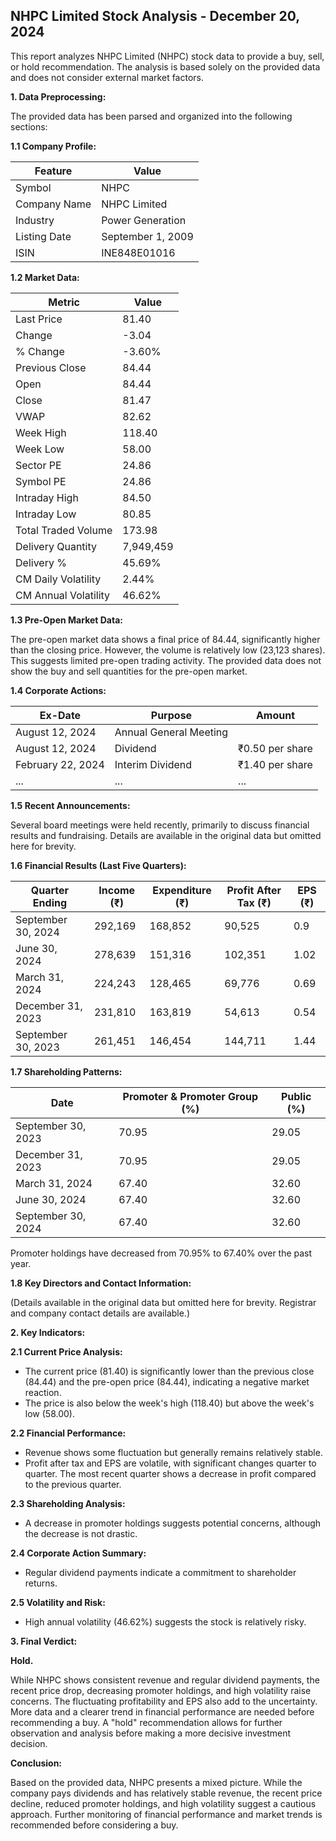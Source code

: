 ## NHPC Limited Stock Analysis - December 20, 2024

This report analyzes NHPC Limited (NHPC) stock data to provide a buy, sell, or hold recommendation.  The analysis is based solely on the provided data and does not consider external market factors.

**1. Data Preprocessing:**

The provided data has been parsed and organized into the following sections:

**1.1 Company Profile:**

| Feature          | Value                     |
|-----------------|--------------------------|
| Symbol           | NHPC                      |
| Company Name     | NHPC Limited              |
| Industry         | Power Generation          |
| Listing Date     | September 1, 2009        |
| ISIN             | INE848E01016              |


**1.2 Market Data:**

| Metric                | Value     |
|-----------------------|-----------|
| Last Price            | 81.40     |
| Change                | -3.04     |
| % Change              | -3.60%    |
| Previous Close        | 84.44     |
| Open                  | 84.44     |
| Close                 | 81.47     |
| VWAP                  | 82.62     |
| Week High             | 118.40    |
| Week Low              | 58.00     |
| Sector PE             | 24.86    |
| Symbol PE             | 24.86    |
| Intraday High        | 84.50     |
| Intraday Low         | 80.85     |
| Total Traded Volume  | 173.98   | (in millions, assuming the data is in millions)
| Delivery Quantity    | 7,949,459 |
| Delivery %           | 45.69%    |
| CM Daily Volatility   | 2.44%     |
| CM Annual Volatility  | 46.62%    |


**1.3 Pre-Open Market Data:**

The pre-open market data shows a final price of 84.44, significantly higher than the closing price.  However, the volume is relatively low (23,123 shares).  This suggests limited pre-open trading activity.  The provided data does not show the buy and sell quantities for the pre-open market.

**1.4 Corporate Actions:**

| Ex-Date      | Purpose                               | Amount          |
|--------------|---------------------------------------|-----------------|
| August 12, 2024 | Annual General Meeting                |                  |
| August 12, 2024 | Dividend                             | ₹0.50 per share |
| February 22, 2024| Interim Dividend                      | ₹1.40 per share |
| ...           | ...                                   | ...             | *(Further historical dividend data available but omitted for brevity)*


**1.5 Recent Announcements:**

Several board meetings were held recently, primarily to discuss financial results and fundraising.  Details are available in the original data but omitted here for brevity.


**1.6 Financial Results (Last Five Quarters):**

| Quarter Ending     | Income (₹)     | Expenditure (₹) | Profit After Tax (₹) | EPS (₹) |
|---------------------|----------------|-----------------|-----------------------|---------|
| September 30, 2024 | 292,169        | 168,852         | 90,525                | 0.9     |
| June 30, 2024      | 278,639        | 151,316         | 102,351               | 1.02    |
| March 31, 2024     | 224,243        | 128,465         | 69,776                | 0.69    |
| December 31, 2023  | 231,810        | 163,819         | 54,613                | 0.54    |
| September 30, 2023 | 261,451        | 146,454         | 144,711               | 1.44    |


**1.7 Shareholding Patterns:**

| Date          | Promoter & Promoter Group (%) | Public (%) |
|---------------|-----------------------------|------------|
| September 30, 2023 | 70.95                         | 29.05      |
| December 31, 2023 | 70.95                         | 29.05      |
| March 31, 2024    | 67.40                         | 32.60      |
| June 30, 2024     | 67.40                         | 32.60      |
| September 30, 2024| 67.40                         | 32.60      |

Promoter holdings have decreased from 70.95% to 67.40% over the past year.


**1.8 Key Directors and Contact Information:**

(Details available in the original data but omitted here for brevity.  Registrar and company contact details are available.)


**2. Key Indicators:**

**2.1 Current Price Analysis:**

* The current price (81.40) is significantly lower than the previous close (84.44) and the pre-open price (84.44), indicating a negative market reaction.
* The price is also below the week's high (118.40) but above the week's low (58.00).

**2.2 Financial Performance:**

* Revenue shows some fluctuation but generally remains relatively stable.
* Profit after tax and EPS are volatile, with significant changes quarter to quarter.  The most recent quarter shows a decrease in profit compared to the previous quarter.

**2.3 Shareholding Analysis:**

* A decrease in promoter holdings suggests potential concerns, although the decrease is not drastic.

**2.4 Corporate Action Summary:**

* Regular dividend payments indicate a commitment to shareholder returns.

**2.5 Volatility and Risk:**

* High annual volatility (46.62%) suggests the stock is relatively risky.

**3. Final Verdict:**

**Hold.**

While NHPC shows consistent revenue and regular dividend payments, the recent price drop, decreasing promoter holdings, and high volatility raise concerns.  The fluctuating profitability and EPS also add to the uncertainty.  More data and a clearer trend in financial performance are needed before recommending a buy.  A "hold" recommendation allows for further observation and analysis before making a more decisive investment decision.

**Conclusion:**

Based on the provided data, NHPC presents a mixed picture.  While the company pays dividends and has relatively stable revenue, the recent price decline, reduced promoter holdings, and high volatility suggest a cautious approach.  Further monitoring of financial performance and market trends is recommended before considering a buy.
